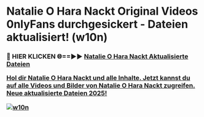 # Natalie O Hara Nackt Original Videos 0nlyFans durchgesickert - Dateien aktualisiert! (w10n)

<h3>🔴 HIER KLICKEN 🌐==►► <a href="https://tinyurl.com/h6vf6nb8" rel="nofollow">Natalie O Hara Nackt Aktualisierte Dateien

Hol dir Natalie O Hara Nackt und alle Inhalte. Jetzt kannst du auf alle Videos und Bilder von Natalie O Hara Nackt zugreifen. Neue aktualisierte Dateien 2025!

[![w10n](https://i.imgur.com/sD4kR3V.gif)](https://tinyurl.com/h6vf6nb8)
